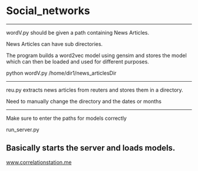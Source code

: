 # Social_networks

-----------------------------------------------------------------------------------------------
wordV.py should be given a path containing News Articles.

News Articles can have sub directories.

The program builds a word2vec model using gensim and stores the model which can then be loaded and used for different purposes.

python wordV.py /home/dir1/news_articlesDir

-----------------------------------------------------------------------------------------------
reu.py extracts news articles from reuters and stores them in a directory.

Need to manually change the directory and the dates or months

-----------------------------------------------------------------------------------------------
Make sure to enter the paths for models correctly

run_server.py 

Basically starts the server and loads models.
-----------------------------------------------------------------------------------------------

www.correlationstation.me

